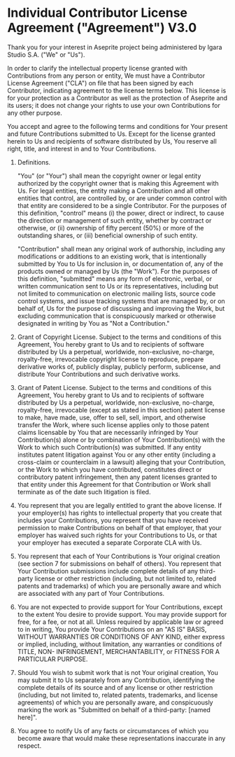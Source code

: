 Individual Contributor License Agreement ("Agreement") V3.0
============================================================

Thank you for your interest in Aseprite project being administered by
Igara Studio S.A. ("We" or "Us").

In order to clarify the intellectual property license granted with
Contributions from any person or entity, We must have a Contributor
License Agreement ("CLA") on file that has been signed by each
Contributor, indicating agreement to the license terms below. This
license is for your protection as a Contributor as well as the
protection of Aseprite and its users; it does not change your rights
to use your own Contributions for any other purpose.

You accept and agree to the following terms and conditions for Your
present and future Contributions submitted to Us. Except for the
license granted herein to Us and recipients of software distributed by
Us, You reserve all right, title, and interest in and to Your
Contributions.

1. Definitions.

   "You" (or "Your") shall mean the copyright owner or legal entity
   authorized by the copyright owner that is making this Agreement
   with Us. For legal entities, the entity making a Contribution and
   all other entities that control, are controlled by, or are under
   common control with that entity are considered to be a single
   Contributor. For the purposes of this definition, "control" means
   (i) the power, direct or indirect, to cause the direction or
   management of such entity, whether by contract or otherwise, or
   (ii) ownership of fifty percent (50%) or more of the outstanding
   shares, or (iii) beneficial ownership of such entity.

   "Contribution" shall mean any original work of authorship,
   including any modifications or additions to an existing work, that
   is intentionally submitted by You to Us for inclusion in, or
   documentation of, any of the products owned or managed by Us (the
   "Work"). For the purposes of this definition, "submitted" means any
   form of electronic, verbal, or written communication sent to Us or
   its representatives, including but not limited to communication on
   electronic mailing lists, source code control systems, and issue
   tracking systems that are managed by, or on behalf of, Us for the
   purpose of discussing and improving the Work, but excluding
   communication that is conspicuously marked or otherwise designated
   in writing by You as "Not a Contribution."

2. Grant of Copyright License. Subject to the terms and conditions of
   this Agreement, You hereby grant to Us and to recipients of
   software distributed by Us a perpetual, worldwide, non-exclusive,
   no-charge, royalty-free, irrevocable copyright license to
   reproduce, prepare derivative works of, publicly display, publicly
   perform, sublicense, and distribute Your Contributions and such
   derivative works.

3. Grant of Patent License. Subject to the terms and conditions of
   this Agreement, You hereby grant to Us and to recipients of
   software distributed by Us a perpetual, worldwide, non-exclusive,
   no-charge, royalty-free, irrevocable (except as stated in this
   section) patent license to make, have made, use, offer to sell,
   sell, import, and otherwise transfer the Work, where such license
   applies only to those patent claims licensable by You that are
   necessarily infringed by Your Contribution(s) alone or by
   combination of Your Contribution(s) with the Work to which such
   Contribution(s) was submitted. If any entity institutes patent
   litigation against You or any other entity (including a cross-claim
   or counterclaim in a lawsuit) alleging that your Contribution, or
   the Work to which you have contributed, constitutes direct or
   contributory patent infringement, then any patent licenses granted
   to that entity under this Agreement for that Contribution or Work
   shall terminate as of the date such litigation is filed.

4. You represent that you are legally entitled to grant the above
   license. If your employer(s) has rights to intellectual property
   that you create that includes your Contributions, you represent
   that you have received permission to make Contributions on behalf
   of that employer, that your employer has waived such rights for
   your Contributions to Us, or that your employer has executed a
   separate Corporate CLA with Us.

5. You represent that each of Your Contributions is Your original
   creation (see section 7 for submissions on behalf of others).  You
   represent that Your Contribution submissions include complete
   details of any third-party license or other restriction (including,
   but not limited to, related patents and trademarks) of which you
   are personally aware and which are associated with any part of Your
   Contributions.

6. You are not expected to provide support for Your Contributions,
   except to the extent You desire to provide support. You may provide
   support for free, for a fee, or not at all. Unless required by
   applicable law or agreed to in writing, You provide Your
   Contributions on an "AS IS" BASIS, WITHOUT WARRANTIES OR CONDITIONS
   OF ANY KIND, either express or implied, including, without
   limitation, any warranties or conditions of TITLE, NON-
   INFRINGEMENT, MERCHANTABILITY, or FITNESS FOR A PARTICULAR PURPOSE.

7. Should You wish to submit work that is not Your original creation,
   You may submit it to Us separately from any Contribution,
   identifying the complete details of its source and of any license
   or other restriction (including, but not limited to, related
   patents, trademarks, and license agreements) of which you are
   personally aware, and conspicuously marking the work as "Submitted
   on behalf of a third-party: [named here]".

8. You agree to notify Us of any facts or circumstances of which you
   become aware that would make these representations inaccurate in
   any respect.
